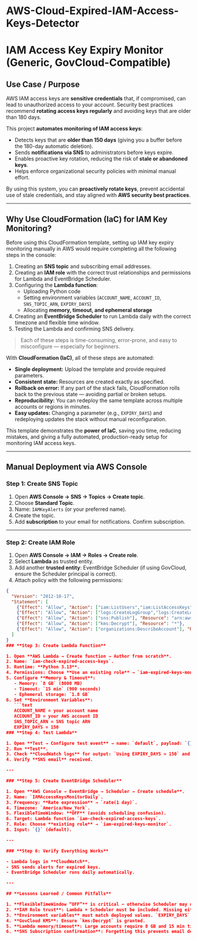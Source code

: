 # AWS-Cloud-Expired-IAM-Access-Keys-Detector

# IAM Access Key Expiry Monitor (Generic, GovCloud-Compatible)

## **Use Case / Purpose**

AWS IAM access keys are **sensitive credentials** that, if compromised, can lead to unauthorized access to your account. Security best practices recommend **rotating access keys regularly** and avoiding keys that are older than 180 days.  

This project **automates monitoring of IAM access keys**:

- Detects keys that are **older than 150 days** (giving you a buffer before the 180-day automatic deletion).  
- Sends **notifications via SNS** to administrators before keys expire.  
- Enables proactive key rotation, reducing the risk of **stale or abandoned keys**.  
- Helps enforce organizational security policies with minimal manual effort.  

By using this system, you can **proactively rotate keys**, prevent accidental use of stale credentials, and stay aligned with **AWS security best practices**.  

---

## **Why Use CloudFormation (IaC) for IAM Key Monitoring?**

Before using this CloudFormation template, setting up IAM key expiry monitoring manually in AWS would require completing all the following steps in the console:

1. Creating an **SNS topic** and subscribing email addresses.  
2. Creating an **IAM role** with the correct trust relationships and permissions for Lambda and EventBridge Scheduler.  
3. Configuring the **Lambda function**:
   - Uploading Python code  
   - Setting environment variables (`ACCOUNT_NAME`, `ACCOUNT_ID`, `SNS_TOPIC_ARN`, `EXPIRY_DAYS`)  
   - Allocating **memory, timeout, and ephemeral storage**  
4. Creating an **EventBridge Scheduler** to run Lambda daily with the correct timezone and flexible time window.  
5. Testing the Lambda and confirming SNS delivery.  

> Each of these steps is time-consuming, error-prone, and easy to misconfigure — especially for beginners.  

With **CloudFormation (IaC)**, all of these steps are automated:  

- **Single deployment:** Upload the template and provide required parameters.  
- **Consistent state:** Resources are created exactly as specified.  
- **Rollback on error:** If any part of the stack fails, CloudFormation rolls back to the previous state — avoiding partial or broken setups.  
- **Reproducibility:** You can redeploy the same template across multiple accounts or regions in minutes.  
- **Easy updates:** Changing a parameter (e.g., `EXPIRY_DAYS`) and redeploying updates the stack without manual reconfiguration.  

This template demonstrates the **power of IaC**, saving you time, reducing mistakes, and giving a fully automated, production-ready setup for monitoring IAM access keys.

---

## **Manual Deployment via AWS Console**

### **Step 1: Create SNS Topic**
1. Open **AWS Console → SNS → Topics → Create topic**.  
2. Choose **Standard Topic**.  
3. Name: `IAMKeyAlerts` (or your preferred name).  
4. Create the topic.  
5. Add **subscription** to your email for notifications. Confirm subscription.

---

### **Step 2: Create IAM Role**
1. Open **AWS Console → IAM → Roles → Create role**.  
2. Select **Lambda** as trusted entity.  
3. Add another **trusted entity**: EventBridge Scheduler (if using GovCloud, ensure the Scheduler principal is correct).  
4. Attach policy with the following permissions:

```json
{
  "Version": "2012-10-17",
  "Statement": [
    {"Effect": "Allow", "Action": ["iam:ListUsers","iam:ListAccessKeys"], "Resource": "*"},
    {"Effect": "Allow", "Action": ["logs:CreateLogGroup","logs:CreateLogStream","logs:PutLogEvents"], "Resource": "*"},
    {"Effect": "Allow", "Action": ["sns:Publish"], "Resource": "arn:aws:sns:REGION:ACCOUNT_ID:IAMKeyAlerts"},
    {"Effect": "Allow", "Action": ["kms:Decrypt"], "Resource": "*"},
    {"Effect": "Allow", "Action": ["organizations:DescribeAccount"], "Resource": "*"}
  ]
}
### **Step 3: Create Lambda Function**

1. Open **AWS Lambda → Create function → Author from scratch**.  
2. Name: `iam-check-expired-access-keys`.  
3. Runtime: **Python 3.13**.  
4. Permissions: Choose **Use an existing role** → `iam-expired-keys-monitor`.  
5. Configure **Memory & Timeout**:
   - Memory: `8 GB` (8000 MB)  
   - Timeout: `15 min` (900 seconds)  
   - Ephemeral storage: `1.8 GB`  
6. Set **Environment Variables**:
   ```text
   ACCOUNT_NAME = your account name
   ACCOUNT_ID = your AWS account ID
   SNS_TOPIC_ARN = SNS topic ARN
   EXPIRY_DAYS = 150
### **Step 4: Test Lambda**

1. Open **Test → Configure test event** → name: `default`, payload: `{}`.  
2. Run **Test**.  
3. Check **CloudWatch logs** for output: `Using EXPIRY_DAYS = 150` and expired keys.  
4. Verify **SNS email** received.

---

### **Step 5: Create EventBridge Scheduler**

1. Open **AWS Console → EventBridge → Scheduler → Create schedule**.  
2. Name: `IAMAccessKeysMonitorDaily`.  
3. Frequency: **Rate expression** → `rate(1 day)`.  
4. Timezone: `America/New_York`.  
5. FlexibleTimeWindow: **OFF** (avoids scheduling confusion).  
6. Target: Lambda function `iam-check-expired-access-keys`.  
7. Role: Choose **existing role** → `iam-expired-keys-monitor`.  
8. Input: `{}` (default).

---

### **Step 6: Verify Everything Works**

- Lambda logs in **CloudWatch**.  
- SNS sends alerts for expired keys.  
- EventBridge Scheduler runs daily automatically.

---

## **Lessons Learned / Common Pitfalls**

1. **FlexibleTimeWindow “OFF”** is critical — otherwise Scheduler may delay invocation.  
2. **IAM Role trust**: Lambda + Scheduler must be included. Missing either → invocation fails.  
3. **Environment variables** must match deployed values. `EXPIRY_DAYS` mismatch is a common source of false alerts.  
4. **GovCloud KMS**: Ensure `kms:Decrypt` is granted.  
5. **Lambda memory/timeout**: Large accounts require 8 GB and 15 min timeout for pagination.  
6. **SNS Subscription confirmation**: Forgetting this prevents email delivery.
